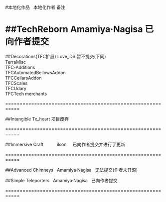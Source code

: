 #本地化作品   本地化作者    备注  

##TechReborn       Amamiya·Nagisa   已向作者提交   
===========================================================
  
##Decorations(TFC扩展)         Love_DS      暂不提交(下同)  
TerraMisc  
TFC-Additions  
TFCAutomatedBellowsAddon  
TFCCellarsAddon  
TFCScales  
TFCUdary  
TFCTech
merchants
 
===========================================================

##Intangible            Tx_heart      项目废弃

===========================================================

##Immersive Craft            ilson      已向作者提交并进行了更新

===========================================================

##Advanced Chimneys       Amamiya·Nagisa   无法提交(作者未开源)

##Simple Teleporters       Amamiya·Nagisa   已向作者提交

===========================================================
